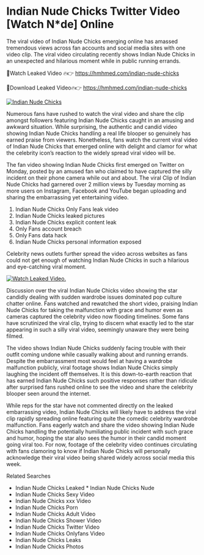 ﻿# Indian Nude Chicks Twitter Video [Watch N*de] Online

The viral video of ﻿Indian Nude Chicks emerging online has amassed tremendous views across fan accounts and social media sites with one video clip. The viral video circulating recently shows ﻿Indian Nude Chicks in an unexpected and hilarious moment while in public running errands. 

🔴Watch Leaked Video 🔥👉  https://hmhmed.com/indian-nude-chicks 

🔴Download Leaked Video🔥👉  https://hmhmed.com/indian-nude-chicks 

[![Indian Nude Chicks](https://i.imgur.com/dJHk4Zq.gif)](https://hmhmed.com/indian-nude-chicks)

Numerous fans have rushed to watch the viral video and share the clip amongst followers featuring ﻿Indian Nude Chicks caught in an amusing and awkward situation. While surprising, the authentic and candid video showing ﻿Indian Nude Chicks handling a real life blooper so genuinely has earned praise from viewers. Nonetheless, fans watch the current viral video of ﻿Indian Nude Chicks that emerged online with delight and clamor for what the celebrity icon’s reaction to the widely spread viral video will be.

The fan video showing ﻿Indian Nude Chicks first emerged on Twitter on Monday, posted by an amused fan who claimed to have captured the silly incident on their phone camera while out and about. The viral Clip of ﻿Indian Nude Chicks had garnered over 2 million views by Tuesday morning as more users on Instagram, Facebook and YouTube began uploading and sharing the embarrassing yet entertaining video. 

1. ﻿Indian Nude Chicks Only Fans leak video
2. ﻿Indian Nude Chicks leaked pictures
3. ﻿Indian Nude Chicks explicit content leak
4. Only Fans account breach
5. Only Fans data hack
6. ﻿Indian Nude Chicks personal information exposed

Celebrity news outlets further spread the video across websites as fans could not get enough of watching ﻿Indian Nude Chicks in such a hilarious and eye-catching viral moment. 

[![Watch Leaked Video.](https://miro.medium.com/v2/resize:fit:828/format:webp/1*cilzJN44JGOrTw9NJCrNHA.gif "Watch Leaked Video")](https://hmhmed.com/indian-nude-chicks)

Discussion over the viral ﻿Indian Nude Chicks video showing the star candidly dealing with sudden wardrobe issues dominated pop culture chatter online. Fans watched and rewatched the short video, praising ﻿Indian Nude Chicks for taking the malfunction with grace and humor even as cameras captured the celebrity video now flooding timelines. Some fans have scrutinized the viral clip, trying to discern what exactly led to the star appearing in such a silly viral video, seemingly unaware they were being filmed.

The video shows ﻿Indian Nude Chicks suddenly facing trouble with their outfit coming undone while casually walking about and running errands. Despite the embarrassment most would feel at having a wardrobe malfunction publicly, viral footage shows ﻿Indian Nude Chicks simply laughing the incident off themselves. It is this down-to-earth reaction that has earned ﻿Indian Nude Chicks such positive responses rather than ridicule after surprised fans rushed online to see the video and share the celebrity blooper seen around the internet.  

While reps for the star have not commented directly on the leaked embarrassing video, ﻿Indian Nude Chicks will likely have to address the viral clip rapidly spreading online featuring quite the comedic celebrity wardrobe malfunction. Fans eagerly watch and share the video showing ﻿Indian Nude Chicks handling the potentially humiliating public incident with such grace and humor, hoping the star also sees the humor in their candid moment going viral too. For now, footage of the celebrity video continues circulating with fans clamoring to know if ﻿Indian Nude Chicks will personally acknowledge their viral video being shared widely across social media this week.

Related Searches
* ﻿Indian Nude Chicks Leaked
﻿* Indian Nude Chicks Nude
* ﻿Indian Nude Chicks Sexy Video
* ﻿Indian Nude Chicks xxx Video
* ﻿Indian Nude Chicks Porn
* ﻿Indian Nude Chicks Adult Video
* ﻿Indian Nude Chicks Shower Video
* ﻿Indian Nude Chicks Twitter Video
* ﻿Indian Nude Chicks Onlyfans Video
* ﻿Indian Nude Chicks Leaks
* ﻿Indian Nude Chicks Photos